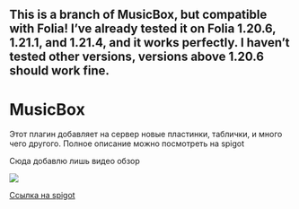 ## This is a branch of MusicBox, but compatible with Folia! I’ve already tested it on Folia 1.20.6, 1.21.1, and 1.21.4, and it works perfectly. I haven’t tested other versions, versions above 1.20.6 should work fine.

# MusicBox
Этот плагин добавляет на сервер новые пластинки, таблички, и много чего другого. Полное описание можно посмотреть на spigot

Сюда добавлю лишь видео обзор

[![](http://img.youtube.com/vi/uwygwHRrvkA/0.jpg)](http://www.youtube.com/watch?v=uwygwHRrvkA "")

[Ссылка на spigot](https://www.spigotmc.org/resources/musicbox-music-on-discs.67949/)
